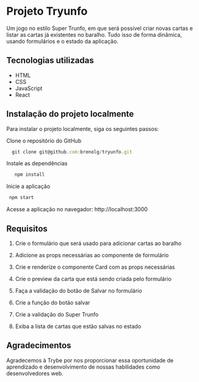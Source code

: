 # Projeto Tryunfo
Um jogo no estilo Super Trunfo, em que será possível criar novas cartas e listar as cartas já existentes no baralho. Tudo isso de forma dinâmica, usando formulários e o estado da aplicação.

## Tecnologias utilizadas
* HTML
* CSS
* JavaScript
* React

## Instalação do projeto localmente
Para instalar o projeto localmente, siga os seguintes passos:

Clone o repositório do GitHub

```javascript
  git clone git@github.com:brenolg/tryunfo.git
```

Instale as dependências


```javascript
   npm install
```
Inicie a aplicação


```javascript
 npm start
```

Acesse a aplicação no navegador: http://localhost:3000

## Requisitos

1. Crie o formulário que será usado para adicionar cartas ao baralho

2. Adicione as props necessárias ao componente de formulário

3. Crie e renderize o componente Card com as props necessárias

4. Crie o preview da carta que está sendo criada pelo formulário

5. Faça a validação do botão de Salvar no formulário

6. Crie a função do botão salvar

7. Crie a validação do Super Trunfo

8. Exiba a lista de cartas que estão salvas no estado

## Agradecimentos
Agradecemos à Trybe por nos proporcionar essa oportunidade de aprendizado e desenvolvimento de nossas habilidades como desenvolvedores web.
